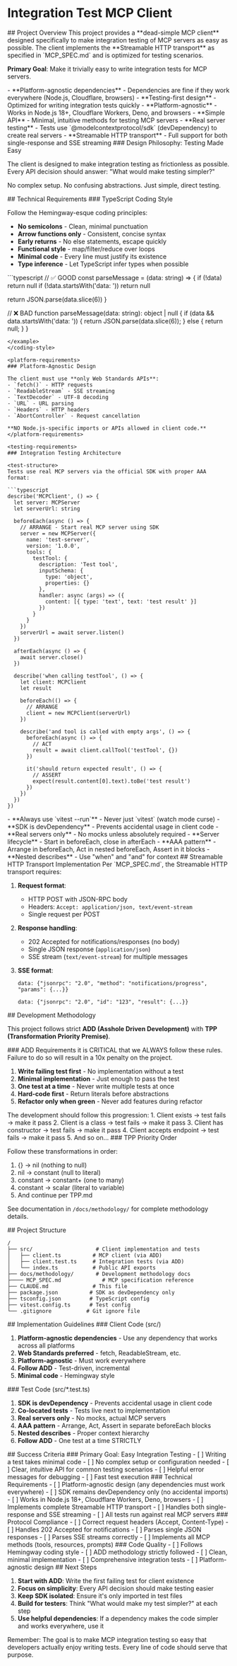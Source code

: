 # Integration Test MCP Client

<overview>
## Project Overview

<purpose>
This project provides a **dead-simple MCP client** designed specifically to make integration testing of MCP servers as easy as possible. The client implements the **Streamable HTTP transport** as specified in `MCP_SPEC.md` and is optimized for testing scenarios.

**Primary Goal**: Make it trivially easy to write integration tests for MCP servers.
</purpose>

<key-properties>
- **Platform-agnostic dependencies** - Dependencies are fine if they work everywhere (Node.js, Cloudflare, browsers)
- **Testing-first design** - Optimized for writing integration tests quickly
- **Platform-agnostic** - Works in Node.js 18+, Cloudflare Workers, Deno, and browsers
- **Simple API** - Minimal, intuitive methods for testing MCP servers
- **Real server testing** - Tests use `@modelcontextprotocol/sdk` (devDependency) to create real servers
- **Streamable HTTP transport** - Full support for both single-response and SSE streaming
</key-properties>

<design-philosophy>
### Design Philosophy: Testing Made Easy

The client is designed to make integration testing as frictionless as possible. Every API decision should answer: "What would make testing simpler?"

No complex setup. No confusing abstractions. Just simple, direct testing.
</design-philosophy>
</overview>

<technical-requirements>
## Technical Requirements

<coding-style>
### TypeScript Coding Style

Follow the Hemingway-esque coding principles:

- **No semicolons** - Clean, minimal punctuation
- **Arrow functions only** - Consistent, concise syntax
- **Early returns** - No else statements, escape quickly
- **Functional style** - map/filter/reduce over loops
- **Minimal code** - Every line must justify its existence
- **Type inference** - Let TypeScript infer types when possible

<example>
```typescript
// ✅ GOOD
const parseMessage = (data: string) => {
  if (!data) return null
  if (!data.startsWith('data: ')) return null

return JSON.parse(data.slice(6))
}

// ❌ BAD
function parseMessage(data: string): object | null {
if (data && data.startsWith('data: ')) {
return JSON.parse(data.slice(6));
} else {
return null;
}
}

````
</example>
</coding-style>

<platform-requirements>
### Platform-Agnostic Design

The client must use **only Web Standards APIs**:
- `fetch()` - HTTP requests
- `ReadableStream` - SSE streaming
- `TextDecoder` - UTF-8 decoding
- `URL` - URL parsing
- `Headers` - HTTP headers
- `AbortController` - Request cancellation

**NO Node.js-specific imports or APIs allowed in client code.**
</platform-requirements>

<testing-requirements>
### Integration Testing Architecture

<test-structure>
Tests use real MCP servers via the official SDK with proper AAA format:

```typescript
describe('MCPClient', () => {
  let server: MCPServer
  let serverUrl: string

  beforeEach(async () => {
    // ARRANGE - Start real MCP server using SDK
    server = new MCPServer({
      name: 'test-server',
      version: '1.0.0',
      tools: {
        testTool: {
          description: 'Test tool',
          inputSchema: {
            type: 'object',
            properties: {}
          },
          handler: async (args) => ({
            content: [{ type: 'text', text: 'test result' }]
          })
        }
      }
    })
    serverUrl = await server.listen()
  })

  afterEach(async () => {
    await server.close()
  })

  describe('when calling testTool', () => {
    let client: MCPClient
    let result

    beforeEach(() => {
      // ARRANGE
      client = new MCPClient(serverUrl)
    })

    describe('and tool is called with empty args', () => {
      beforeEach(async () => {
        // ACT
        result = await client.callTool('testTool', {})
      })

      it('should return expected result', () => {
        // ASSERT
        expect(result.content[0].text).toBe('test result')
      })
    })
  })
})
````

</test-structure>

<test-constraints>
- **Always use `vitest --run`** - Never just `vitest` (watch mode curse)
- **SDK is devDependency** - Prevents accidental usage in client code
- **Real servers only** - No mocks unless absolutely required
- **Server lifecycle** - Start in beforeEach, close in afterEach
- **AAA pattern** - Arrange in beforeEach, Act in nested beforeEach, Assert in it blocks
- **Nested describes** - Use "when" and "and" for context
</test-constraints>
</testing-requirements>
</technical-requirements>

<streamable-http-spec>
## Streamable HTTP Transport Implementation

<protocol-overview>
Per `MCP_SPEC.md`, the Streamable HTTP transport requires:

1. **Request format**:

   - HTTP POST with JSON-RPC body
   - Headers: `Accept: application/json, text/event-stream`
   - Single request per POST

2. **Response handling**:

   - 202 Accepted for notifications/responses (no body)
   - Single JSON response (`application/json`)
   - SSE stream (`text/event-stream`) for multiple messages

3. **SSE format**:

   ```
   data: {"jsonrpc": "2.0", "method": "notifications/progress", "params": {...}}

   data: {"jsonrpc": "2.0", "id": "123", "result": {...}}

   ```

      </protocol-overview>
   </streamable-http-spec>

<development-methodology>
## Development Methodology

This project follows strict **ADD (Asshole Driven Development)** with **TPP (Transformation Priority Premise)**.

<add-compliance>
### ADD Requirements
it is CRITICAL that we ALWAYS follow these rules. Failure to do so will result in a 10x penalty on the project.

1. **Write failing test first** - No implementation without a test
2. **Minimal implementation** - Just enough to pass the test
3. **One test at a time** - Never write multiple tests at once
4. **Hard-code first** - Return literals before abstractions
5. **Refactor only when green** - Never add features during refactor

<test-progression>
The development should follow this progression:
1. Client exists → test fails → make it pass
2. Client is a class → test fails → make it pass
3. Client has constructor → test fails → make it pass
4. Client accepts endpoint → test fails → make it pass
5. And so on...
</test-progression>
</add-compliance>

<tpp-transformations>
### TPP Priority Order

Follow these transformations in order:

1. {} → nil (nothing to null)
2. nil → constant (null to literal)
3. constant → constant+ (one to many)
4. constant → scalar (literal to variable)
5. And continue per TPP.md
   </tpp-transformations>

See documentation in `/docs/methodology/` for complete methodology details.
</development-methodology>

<project-structure>
## Project Structure

```
/
├── src/                    # Client implementation and tests
│   ├── client.ts          # MCP client (via ADD)
│   ├── client.test.ts     # Integration tests (via ADD)
│   └── index.ts           # Public API exports
├── docs/methodology/       # Development methodology docs
├──── MCP_SPEC.md             # MCP specification reference
├── CLAUDE.md              # This file
├── package.json          # SDK as devDependency only
├── tsconfig.json         # TypeScript config
├── vitest.config.ts      # Test config
└── .gitignore           # Git ignore file
```

</project-structure>

<implementation-guidelines>
## Implementation Guidelines

<client-code-rules>
### Client Code (src/)

1. **Platform-agnostic dependencies** - Use any dependency that works across all platforms
2. **Web Standards preferred** - fetch, ReadableStream, etc.
3. **Platform-agnostic** - Must work everywhere
4. **Follow ADD** - Test-driven, incremental
5. **Minimal code** - Hemingway style

</client-code-rules>

<test-code-rules>
### Test Code (src/*.test.ts)

1. **SDK is devDependency** - Prevents accidental usage in client code
2. **Co-located tests** - Tests live next to implementation
3. **Real servers only** - No mocks, actual MCP servers
4. **AAA pattern** - Arrange, Act, Assert in separate beforeEach blocks
5. **Nested describes** - Proper context hierarchy
6. **Follow ADD** - One test at a time STRICTLY

</test-code-rules>
</implementation-guidelines>

<success-criteria>
## Success Criteria

<primary-goal>
### Primary Goal: Easy Integration Testing
- [ ] Writing a test takes minimal code
- [ ] No complex setup or configuration needed
- [ ] Clear, intuitive API for common testing scenarios
- [ ] Helpful error messages for debugging
- [ ] Fast test execution
</primary-goal>

<technical-success>
### Technical Requirements
- [ ] Platform-agnostic design (any dependencies must work everywhere)
- [ ] SDK remains devDependency only (no accidental imports)
- [ ] Works in Node.js 18+, Cloudflare Workers, Deno, browsers
- [ ] Implements complete Streamable HTTP transport
- [ ] Handles both single-response and SSE streaming
- [ ] All tests run against real MCP servers
</technical-success>

<protocol-compliance>
### Protocol Compliance
- [ ] Correct request headers (Accept, Content-Type)
- [ ] Handles 202 Accepted for notifications
- [ ] Parses single JSON responses
- [ ] Parses SSE streams correctly
- [ ] Implements all MCP methods (tools, resources, prompts)
</protocol-compliance>

<code-quality>
### Code Quality
- [ ] Follows Hemingway coding style
- [ ] ADD methodology strictly followed
- [ ] Clean, minimal implementation
- [ ] Comprehensive integration tests
- [ ] Platform-agnostic design
</code-quality>
</success-criteria>

<next-steps>
## Next Steps

1. **Start with ADD**: Write the first failing test for client existence
2. **Focus on simplicity**: Every API decision should make testing easier
3. **Keep SDK isolated**: Ensure it's only imported in test files
4. **Build for testers**: Think "What would make my test simpler?" at each step
5. **Use helpful dependencies**: If a dependency makes the code simpler and works everywhere, use it

Remember: The goal is to make MCP integration testing so easy that developers actually enjoy writing tests. Every line of code should serve that purpose.
</next-steps>

```

```
